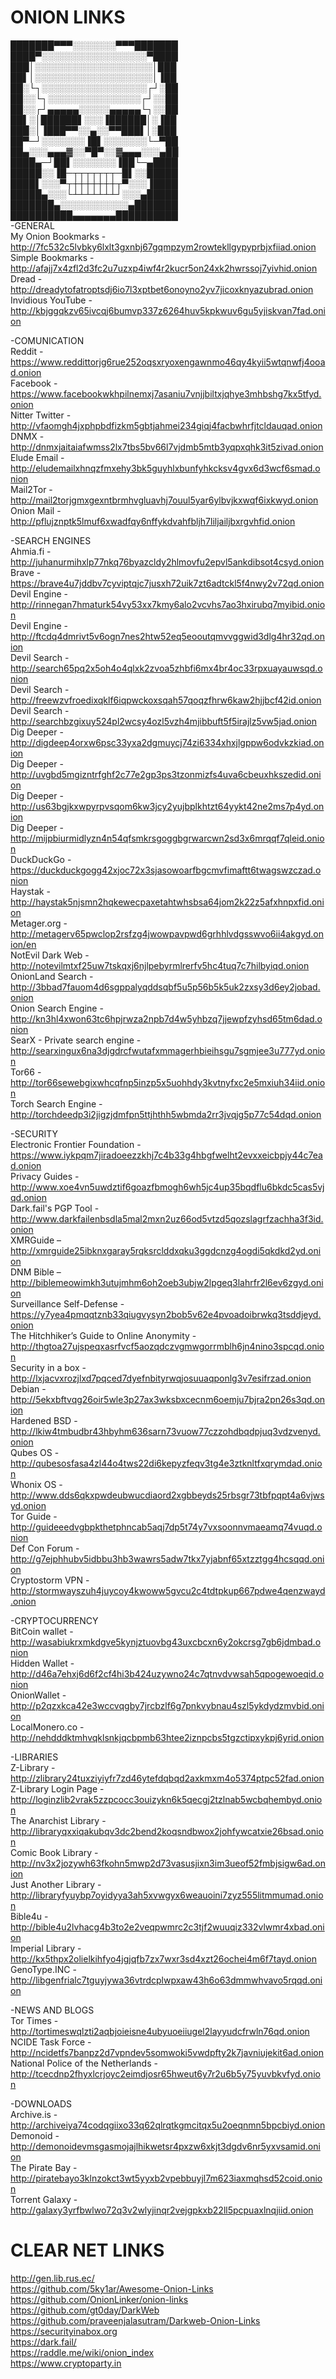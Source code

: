 # ONION LINKS  
███████▀▀▀░░░░░░░▀▀▀███████  
████▀░░░░░░░░░░░░░░░░░▀████  
███│░░░░░░░░░░░░░░░░░░░│███  
██▌│░░░░░░░░░░░░░░░░░░░│▐██  
██░└┐░░░░░░░░░░░░░░░░░┌┘░██  
██░░└┐░░░░░░░░░░░░░░░┌┘░░██  
██░░┌┘▄▄▄▄▄░░░░░▄▄▄▄▄└┐░░██  
██▌░│██████▌░░░▐██████│░▐██  
███░│▐███▀▀░░▄░░▀▀███▌│░███  
██▀─┘░░░░░░░▐█▌░░░░░░░└─▀██  
██▄░░░▄▄▄▓░░▀█▀░░▓▄▄▄░░░▄██  
████▄─┘██▌░░░░░░░▐██└─▄████  
█████░░▐█─┬┬┬┬┬┬┬─█▌░░█████  
████▌░░░▀┬┼┼┼┼┼┼┼┬▀░░░▐████  
█████▄░░░└┴┴┴┴┴┴┴┘░░░▄█████  
███████▄░░░░░░░░░░░▄███████  
██████████▄▄▄▄▄▄▄██████████  
-GENERAL  
My Onion Bookmarks - http://7fc532c5lvbky6lxlt3gxnbj67gqmpzym2rowtekllgypyprbjxfiiad.onion  
Simple Bookmarks - http://afajj7x4zfl2d3fc2u7uzxp4iwf4r2kucr5on24xk2hwrssoj7yivhid.onion  
Dread - http://dreadytofatroptsdj6io7l3xptbet6onoyno2yv7jicoxknyazubrad.onion  
Invidious YouTube -  http://kbjggqkzv65ivcqj6bumvp337z6264huv5kpkwuv6gu5yjiskvan7fad.onion  

-COMUNICATION  
Reddit - https://www.reddittorjg6rue252oqsxryoxengawnmo46qy4kyii5wtqnwfj4ooad.onion  
Facebook - https://www.facebookwkhpilnemxj7asaniu7vnjjbiltxjqhye3mhbshg7kx5tfyd.onion  
Nitter Twitter - http://vfaomgh4jxphpbdfizkm5gbtjahmei234giqj4facbwhrfjtcldauqad.onion  
DNMX - http://dnmxjaitaiafwmss2lx7tbs5bv66l7vjdmb5mtb3yqpxqhk3it5zivad.onion  
Elude Email - http://eludemailxhnqzfmxehy3bk5guyhlxbunfyhkcksv4gvx6d3wcf6smad.onion  
Mail2Tor - http://mail2torjgmxgexntbrmhvgluavhj7ouul5yar6ylbvjkxwqf6ixkwyd.onion  
Onion Mail - http://pflujznptk5lmuf6xwadfqy6nffykdvahfbljh7liljailjbxrgvhfid.onion  

-SEARCH ENGINES  
Ahmia.fi - http://juhanurmihxlp77nkq76byazcldy2hlmovfu2epvl5ankdibsot4csyd.onion  
Brave - https://brave4u7jddbv7cyviptqjc7jusxh72uik7zt6adtckl5f4nwy2v72qd.onion  
Devil Engine - http://rinnegan7hmaturk54vy53xx7kmy6alo2vcvhs7ao3hxirubq7myibid.onion  
Devil Engine - http://ftcdq4dmrivt5v6ogn7nes2htw52eq5eooutqmvvggwid3dlg4hr32qd.onion  
Devil Search - http://search65pq2x5oh4o4qlxk2zvoa5zhbfi6mx4br4oc33rpxuayauwsqd.onion   
Devil Search - http://freewzvfroedixqklf6iqpwckoxsqah57qoqzfhrw6kaw2hjjbcf42id.onion  
Devil Search - http://searchbzgixuy524pl2wcsy4ozl5vzh4mjibbuft5f5irajlz5vw5jad.onion  
Dig Deeper - http://digdeep4orxw6psc33yxa2dgmuycj74zi6334xhxjlgppw6odvkzkiad.onion  
Dig Deeper - http://uvgbd5mgizntrfghf2c77e2gp3ps3tzonmizfs4uva6cbeuxhkszedid.onion  
Dig Deeper - http://us63bgjkxwpyrpvsqom6kw3jcy2yujbplkhtzt64yykt42ne2ms7p4yd.onion  
Dig Deeper - http://mijpbiurmidlyzn4n54qfsmkrsgoggbgrwarcwn2sd3x6mrqqf7qleid.onion  
DuckDuckGo - https://duckduckgogg42xjoc72x3sjasowoarfbgcmvfimaftt6twagswzczad.onion  
Haystak - http://haystak5njsmn2hqkewecpaxetahtwhsbsa64jom2k22z5afxhnpxfid.onion  
Metager.org - http://metagerv65pwclop2rsfzg4jwowpavpwd6grhhlvdgsswvo6ii4akgyd.onion/en  
NotEvil Dark Web - http://notevilmtxf25uw7tskqxj6njlpebyrmlrerfv5hc4tuq7c7hilbyiqd.onion  
OnionLand Search - http://3bbad7fauom4d6sgppalyqddsqbf5u5p56b5k5uk2zxsy3d6ey2jobad.onion  
Onion Search Engine - http://kn3hl4xwon63tc6hpjrwza2npb7d4w5yhbzq7jjewpfzyhsd65tm6dad.onion  
SearX - Private search engine - http://searxingux6na3djgdrcfwutafxmmagerhbieihsgu7sgmjee3u777yd.onion  
Tor66 - http://tor66sewebgixwhcqfnp5inzp5x5uohhdy3kvtnyfxc2e5mxiuh34iid.onion  
Torch Search Engine - http://torchdeedp3i2jigzjdmfpn5ttjhthh5wbmda2rr3jvqjg5p77c54dqd.onion  

-SECURITY  
Electronic Frontier Foundation - https://www.iykpqm7jiradoeezzkhj7c4b33g4hbgfwelht2evxxeicbpjy44c7ead.onion  
Privacy Guides - http://www.xoe4vn5uwdztif6goazfbmogh6wh5jc4up35bqdflu6bkdc5cas5vjqd.onion  
Dark.fail's PGP Tool - http://www.darkfailenbsdla5mal2mxn2uz66od5vtzd5qozslagrfzachha3f3id.onion  
XMRGuide – http://xmrguide25ibknxgaray5rqksrclddxqku3ggdcnzg4ogdi5qkdkd2yd.onion  
DNM Bible – http://biblemeowimkh3utujmhm6oh2oeb3ubjw2lpgeq3lahrfr2l6ev6zgyd.onion  
Surveillance Self-Defense - https://y7yea4pmqqtznb33qiugvysyn2bob5v62e4pvoadoibrwkq3tsddjeyd.onion    
The Hitchhiker’s Guide to Online Anonymity - http://thgtoa27ujspeqxasrfvcf5aozqdczvgmwgorrmblh6jn4nino3spcqd.onion  
Security in a box - http://lxjacvxrozjlxd7pqced7dyefnbityrwqjosuuaqponlg3v7esifrzad.onion  
Debian - http://5ekxbftvqg26oir5wle3p27ax3wksbxcecnm6oemju7bjra2pn26s3qd.onion  
Hardened BSD - http://lkiw4tmbudbr43hbyhm636sarn73vuow77czzohdbqdpjuq3vdzvenyd.onion  
Qubes OS - http://qubesosfasa4zl44o4tws22di6kepyzfeqv3tg4e3ztknltfxqrymdad.onion  
Whonix OS - http://www.dds6qkxpwdeubwucdiaord2xgbbeyds25rbsgr73tbfpqpt4a6vjwsyd.onion  
Tor Guide - http://guideeedvgbpkthetphncab5aqj7dp5t74y7vxsoonnvmaeamq74vuqd.onion    
Def Con Forum - http://g7ejphhubv5idbbu3hb3wawrs5adw7tkx7yjabnf65xtzztgg4hcsqqd.onion  
Cryptostorm VPN - http://stormwayszuh4juycoy4kwoww5gvcu2c4tdtpkup667pdwe4qenzwayd.onion  

-CRYPTOCURRENCY  
BitCoin wallet - http://wasabiukrxmkdgve5kynjztuovbg43uxcbcxn6y2okcrsg7gb6jdmbad.onion  
Hidden Wallet - http://d46a7ehxj6d6f2cf4hi3b424uzywno24c7qtnvdvwsah5qpogewoeqid.onion  
OnionWallet - http://p2qzxkca42e3wccvqgby7jrcbzlf6g7pnkvybnau4szl5ykdydzmvbid.onion  
LocalMonero.co - http://nehdddktmhvqklsnkjqcbpmb63htee2iznpcbs5tgzctipxykpj6yrid.onion  

-LIBRARIES  
Z-Library - http://zlibrary24tuxziyiyfr7zd46ytefdqbqd2axkmxm4o5374ptpc52fad.onion  
Z-Library Login Page - http://loginzlib2vrak5zzpcocc3ouizykn6k5qecgj2tzlnab5wcbqhembyd.onion  
The Anarchist Library - http://libraryqxxiqakubqv3dc2bend2koqsndbwox2johfywcatxie26bsad.onion  
Comic Book Library - http://nv3x2jozywh63fkohn5mwp2d73vasusjixn3im3ueof52fmbjsigw6ad.onion  
Just Another Library - http://libraryfyuybp7oyidyya3ah5xvwgyx6weauoini7zyz555litmmumad.onion  
Bible4u - http://bible4u2lvhacg4b3to2e2veqpwmrc2c3tjf2wuuqiz332vlwmr4xbad.onion    
Imperial Library - http://kx5thpx2olielkihfyo4jgjqfb7zx7wxr3sd4xzt26ochei4m6f7tayd.onion    
GenoType.INC - http://libgenfrialc7tguyjywa36vtrdcplwpxaw43h6o63dmmwhvavo5rqqd.onion    

-NEWS AND BLOGS  
Tor Times - http://tortimeswqlzti2aqbjoieisne4ubyuoeiiugel2layyudcfrwln76qd.onion  
NCIDE Task Force -   http://ncidetfs7banpz2d7vpndev5somwoki5vwdpfty2k7javniujekit6ad.onion  
National Police of the Netherlands - http://tcecdnp2fhyxlcrjoyc2eimdjosr65hweut6y7r2u6b5y75yuvbkvfyd.onion  

-DOWNLOADS  
Archive.is - http://archiveiya74codqgiixo33q62qlrqtkgmcitqx5u2oeqnmn5bpcbiyd.onion  
Demonoid - http://demonoidevmsgasmojajlhikwetsr4pxzw6xkjt3dgdv6nr5yxvsamid.onion  
The Pirate Bay - http://piratebayo3klnzokct3wt5yyxb2vpebbuyjl7m623iaxmqhsd52coid.onion  
Torrent Galaxy - http://galaxy3yrfbwlwo72q3v2wlyjinqr2vejgpkxb22ll5pcpuaxlnqjiid.onion  

# CLEAR NET LINKS  
http://gen.lib.rus.ec/  
https://github.com/5ky1ar/Awesome-Onion-Links  
https://github.com/OnionLinker/onion-links  
https://github.com/gt0day/DarkWeb  
https://github.com/praveenjalasutram/Darkweb-Onion-Links  
https://securityinabox.org  
https://dark.fail/  
https://raddle.me/wiki/onion_index  
https://www.cryptoparty.in  
